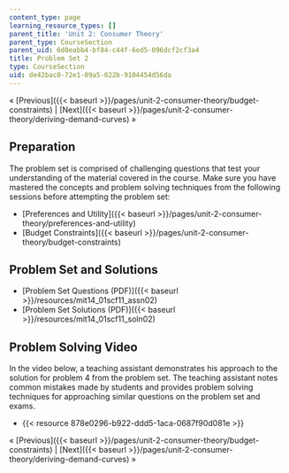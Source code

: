 ```yaml
---
content_type: page
learning_resource_types: []
parent_title: 'Unit 2: Consumer Theory'
parent_type: CourseSection
parent_uid: 6d0eabb4-bf84-c44f-6ed5-096dcf2cf3a4
title: Problem Set 2
type: CourseSection
uid: de42bac0-72e1-09a5-022b-9104454d56da
---
```


« [Previous]({{< baseurl >}}/pages/unit-2-consumer-theory/budget-constraints) | [Next]({{< baseurl >}}/pages/unit-2-consumer-theory/deriving-demand-curves) »

Preparation
-----------

The problem set is comprised of challenging questions that test your understanding of the material covered in the course. Make sure you have mastered the concepts and problem solving techniques from the following sessions before attempting the problem set:

*   [Preferences and Utility]({{< baseurl >}}/pages/unit-2-consumer-theory/preferences-and-utility)
*   [Budget Constraints]({{< baseurl >}}/pages/unit-2-consumer-theory/budget-constraints)

Problem Set and Solutions
-------------------------

*   [Problem Set Questions (PDF)]({{< baseurl >}}/resources/mit14_01scf11_assn02)
*   [Problem Set Solutions (PDF)]({{< baseurl >}}/resources/mit14_01scf11_soln02)

Problem Solving Video
---------------------

In the video below, a teaching assistant demonstrates his approach to the solution for problem 4 from the problem set. The teaching assistant notes common mistakes made by students and provides problem solving techniques for approaching similar questions on the problem set and exams.

*   {{< resource 878e0296-b922-ddd5-1aca-0687f90d081e >}}

« [Previous]({{< baseurl >}}/pages/unit-2-consumer-theory/budget-constraints) | [Next]({{< baseurl >}}/pages/unit-2-consumer-theory/deriving-demand-curves) »
